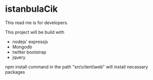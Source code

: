 istanbulaCik
============

This read me is for developers.

This project will be build with

* nodejs' expressjs
* Mongodb
* twitter bootstrap
* jquery


npm install command in the path "src\client\web" will install necassary packages


